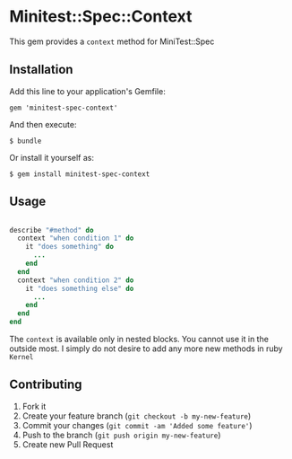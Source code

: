 # Minitest::Spec::Context

This gem provides a ```context``` method for MiniTest::Spec

## Installation

Add this line to your application's Gemfile:

    gem 'minitest-spec-context'

And then execute:

    $ bundle

Or install it yourself as:

    $ gem install minitest-spec-context

## Usage

```ruby

describe "#method" do
  context "when condition 1" do
    it "does something" do
      ...
    end
  end
  context "when condition 2" do
    it "does something else" do
      ...
    end
  end
end
```

The ```context``` is available only in nested blocks. You cannot use it in the outside most. I simply do not desire to add any more new methods in ruby ```Kernel```

## Contributing

1. Fork it
2. Create your feature branch (`git checkout -b my-new-feature`)
3. Commit your changes (`git commit -am 'Added some feature'`)
4. Push to the branch (`git push origin my-new-feature`)
5. Create new Pull Request
